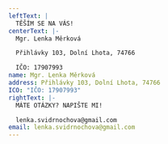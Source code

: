 ```yaml
---
leftText: |
  TĚŠÍM SE NA VÁS!
centerText: |-
  Mgr. Lenka Měrková

  Přihlávky 103, Dolní Lhota, 74766

  IČO: 17907993
name: Mgr. Lenka Měrková
address: Přihlávky 103, Dolní Lhota, 74766
ICO: "IČO: 17907993"
rightText: |-
  MÁTE OTÁZKY? NAPIŠTE MI!

  lenka.svidrnochova@gmail.com
email: lenka.svidrnochova@gmail.com
---
```

